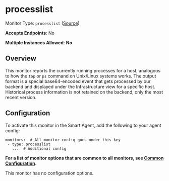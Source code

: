 <!--- GENERATED BY gomplate from scripts/docs/templates/monitor-page.md.tmpl --->

# processlist

Monitor Type: `processlist` ([Source](https://github.com/signalfx/signalfx-agent/tree/master/internal/monitors/processlist))

**Accepts Endpoints**: No

**Multiple Instances Allowed**: **No**

## Overview

This monitor reports the currently running processes for a host, analogous
to how the `top` or `ps` command on Unix/Linux systems works.  The output
format is a special base64-encoded event that gets processed by our backend
and displayed under the Infrastructure view for a specific host.
Historical process information is not retained on the backend, only the
most recent version.


## Configuration

To activate this monitor in the Smart Agent, add the following to your
agent config:

```
monitors:  # All monitor config goes under this key
 - type: processlist
   ...  # Additional config
```

**For a list of monitor options that are common to all monitors, see [Common
Configuration](../monitor-config.md#common-configuration).**


This monitor has no configuration options.


